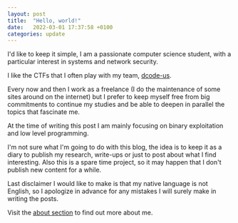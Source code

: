 ```yaml
---
layout: post
title:  "Hello, world!"
date:   2022-03-01 17:37:58 +0100
categories: update 
---
```


I'd like to keep it simple,
I am a passionate computer science student, with a particular interest in systems and network security.

I like the CTFs that I often play with my team, [dcode-us][ctf-team-link].

Every now and then I work as a freelance (I do the maintenance of some sites around on the internet) but I prefer to keep myself free from big commitments to continue my studies and be able to deepen in parallel the topics that fascinate me.

At the time of writing this post I am mainly focusing on binary exploitation and low level programming.

I'm not sure what I'm going to do with this blog, the idea is to keep it as a diary to publish my research, write-ups or just to post about what I find interesting. Also this is a spare time project, so it may happen that I don't publish new content for a while.

Last disclaimer I would like to make is that my native language is not English, so I apologize in advance for any mistakes I will surely make in writing the posts.

Visit the [about section][about-link] to find out more about me.

[ctf-team-link]: https://ctftime.org/team/138692
[about-link]: https://damned.me/about
